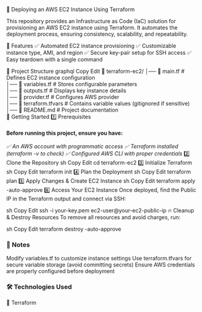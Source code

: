 🚀 Deploying an AWS EC2 Instance Using Terraform


This repository provides an Infrastructure as Code (IaC) solution for provisioning an AWS EC2 instance using Terraform. It automates the deployment process, ensuring consistency, scalability, and repeatability.

📌 Features
✅ Automated EC2 instance provisioning
✅ Customizable instance type, AMI, and region
✅ Secure key-pair setup for SSH access
✅ Easy teardown with a single command

📂 Project Structure
graphql
Copy
Edit
📁 terraform-ec2/
│── 📜 main.tf          # Defines EC2 instance configuration  
│── 📜 variables.tf     # Stores configurable parameters  
│── 📜 outputs.tf       # Displays key instance details  
│── 📜 provider.tf      # Configures AWS provider  
│── 📜 terraform.tfvars # Contains variable values (gitignored if sensitive)  
│── 📜 README.md        # Project documentation  
🚀 Getting Started
1️⃣ Prerequisites

#### Before running this project, ensure you have:

_✅ An AWS account with programmatic access_
_✅ Terraform installed (terraform -v to check)_
_✅ Configured AWS CLI with proper credentials_
2️⃣ Clone the Repository
sh
Copy
Edit
cd terraform-ec2
3️⃣ Initialize Terraform
sh
Copy
Edit
terraform init
4️⃣ Plan the Deployment
sh
Copy
Edit
terraform plan
5️⃣ Apply Changes & Create EC2 Instance
sh
Copy
Edit
terraform apply -auto-approve
6️⃣ Access Your EC2 Instance
Once deployed, find the Public IP in the Terraform output and connect via SSH:

sh
Copy
Edit
ssh -i your-key.pem ec2-user@your-ec2-public-ip
🔥 Cleanup & Destroy Resources
To remove all resources and avoid charges, run:

sh
Copy
Edit
terraform destroy -auto-approve
### 📌 Notes
Modify variables.tf to customize instance settings
Use terraform.tfvars for secure variable storage (avoid committing secrets)
Ensure AWS credentials are properly configured before deployment

### 🛠️ Technologies Used

🔹 Terraform
